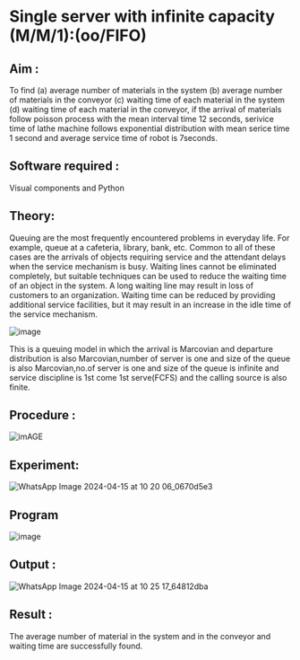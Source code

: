 # Single server with infinite capacity (M/M/1):(oo/FIFO)
## Aim :
To find (a) average number of materials in the system (b) average number of materials in the conveyor (c) waiting time of each material in the system (d) waiting time of each material in the conveyor, if the arrival  of materials follow poisson process with the mean interval time 12 seconds, serivice time of lathe machine follows exponential distribution with mean serice time 1 second and average service time of robot is 7seconds.

## Software required :
Visual components and Python

## Theory:
Queuing are the most frequently encountered problems in everyday life. For example, queue at a cafeteria, library, bank, etc. Common to all of these cases are the arrivals of objects requiring service and the attendant delays when the service mechanism is busy. Waiting lines cannot be eliminated completely, but suitable techniques can be used to reduce the waiting time of an object in the system. A long waiting line may result in loss of customers to an organization. Waiting time can be reduced by providing additional service facilities, but it may result in an increase in the idle time of the service mechanism.

![image](1.png)

This is a queuing model in which the arrival is Marcovian and departure distribution is also Marcovian,number of server is one and size of the queue is also Marcovian,no.of server is one and size of the queue is infinite and service discipline is 1st come 1st serve(FCFS) and the calling source is also finite.

## Procedure :

![imAGE](2.png)



## Experiment:
![WhatsApp Image 2024-04-15 at 10 20 06_0670d5e3](https://github.com/ramjan1729/Single-server-infinite-capacity---Markov-Model/assets/150319589/389aaba3-7b2e-4e37-a3e0-d63baf8a3e05)


 
## Program
![image](https://github.com/ramjan1729/Single-server-infinite-capacity---Markov-Model/assets/103921593/5f1fd58d-5929-4c51-89ea-4cef009e5bad)

## Output :
![WhatsApp Image 2024-04-15 at 10 25 17_64812dba](https://github.com/ramjan1729/Single-server-infinite-capacity---Markov-Model/assets/150319589/c4563b2f-228f-4207-96c9-6e97b911741d)

## Result :
The average number of material in the system and in the conveyor and waiting time are successfully found.
